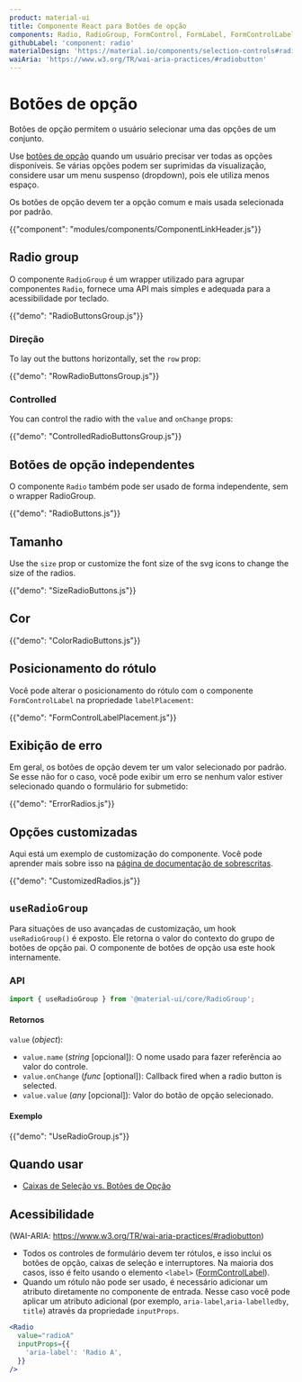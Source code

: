 ```yaml
---
product: material-ui
title: Componente React para Botões de opção
components: Radio, RadioGroup, FormControl, FormLabel, FormControlLabel
githubLabel: 'component: radio'
materialDesign: 'https://material.io/components/selection-controls#radio-buttons'
waiAria: 'https://www.w3.org/TR/wai-aria-practices/#radiobutton'
---
```


# Botões de opção

<p class="description">Botões de opção permitem o usuário selecionar uma das opções de um conjunto.</p>

Use [botões de opção](https://material.io/design/components/selection-controls.html#radio-buttons) quando um usuário precisar ver todas as opções disponíveis. Se várias opções podem ser suprimidas da visualização, considere usar um menu suspenso (dropdown), pois ele utiliza menos espaço.

Os botões de opção devem ter a opção comum e mais usada selecionada por padrão.

{{"component": "modules/components/ComponentLinkHeader.js"}}

## Radio group

O componente `RadioGroup` é um wrapper utilizado para agrupar componentes `Radio`, fornece uma API mais simples e adequada para a acessibilidade por teclado.

{{"demo": "RadioButtonsGroup.js"}}

### Direção

To lay out the buttons horizontally, set the `row` prop:

{{"demo": "RowRadioButtonsGroup.js"}}

### Controlled

You can control the radio with the `value` and `onChange` props:

{{"demo": "ControlledRadioButtonsGroup.js"}}

## Botões de opção independentes

O componente `Radio` também pode ser usado de forma independente, sem o wrapper RadioGroup.

{{"demo": "RadioButtons.js"}}

## Tamanho

Use the `size` prop or customize the font size of the svg icons to change the size of the radios.

{{"demo": "SizeRadioButtons.js"}}

## Cor

{{"demo": "ColorRadioButtons.js"}}

## Posicionamento do rótulo

Você pode alterar o posicionamento do rótulo com o componente `FormControlLabel` na propriedade `labelPlacement`:

{{"demo": "FormControlLabelPlacement.js"}}

## Exibição de erro

Em geral, os botões de opção devem ter um valor selecionado por padrão. Se esse não for o caso, você pode exibir um erro se nenhum valor estiver selecionado quando o formulário for submetido:

{{"demo": "ErrorRadios.js"}}

## Opções customizadas

Aqui está um exemplo de customização do componente. Você pode aprender mais sobre isso na [página de documentação de sobrescritas](/material-ui/customization/how-to-customize/).

{{"demo": "CustomizedRadios.js"}}

## `useRadioGroup`

Para situações de uso avançadas de customização, um hook `useRadioGroup()` é exposto. Ele retorna o valor do contexto do grupo de botões de opção pai. O componente de botões de opção usa este hook internamente.

### API

```jsx
import { useRadioGroup } from '@material-ui/core/RadioGroup';
```

#### Retornos

`value` (_object_):

- `value.name` (_string_ [opcional]): O nome usado para fazer referência ao valor do controle.
- `value.onChange` (_func_ [optional]): Callback fired when a radio button is selected.
- `value.value` (_any_ [opcional]): Valor do botão de opção selecionado.

#### Exemplo

{{"demo": "UseRadioGroup.js"}}

## Quando usar

- [Caixas de Seleção vs. Botões de Opção](https://www.nngroup.com/articles/checkboxes-vs-radio-buttons/)

## Acessibilidade

(WAI-ARIA: https://www.w3.org/TR/wai-aria-practices/#radiobutton)

- Todos os controles de formulário devem ter rótulos, e isso inclui os botões de opção, caixas de seleção e interruptores. Na maioria dos casos, isso é feito usando o elemento `<label>` ([FormControlLabel](/material-ui/api/form-control-label/)).
- Quando um rótulo não pode ser usado, é necessário adicionar um atributo diretamente no componente de entrada. Nesse caso você pode aplicar um atributo adicional (por exemplo, `aria-label`,`aria-labelledby`, `title`) através da propriedade `inputProps`.

```jsx
<Radio
  value="radioA"
  inputProps={{
    'aria-label': 'Radio A',
  }}
/>
```
